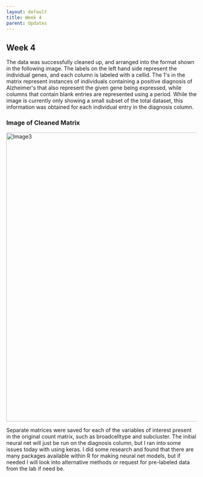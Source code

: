 ```yaml
---
layout: default
title: Week 4
parent: Updates
---
```


## Week 4

The data was successfully cleaned up, and arranged into the format shown in the following image. The labels on the left hand side represent the individual genes, and each column is labeled with a cellid. The 1's in the matrix represent instances of individuals containing a positive diagnosis of Alzheimer's that also represent the given gene being expressed, while columns that contain blank entries are represented using a period. While the image is currently only showing a small subset of the total dataset, this information was obtained for each individual entry in the diagnosis column.

### Image of Cleaned Matrix
<img width="765" alt="Image3" src="https://user-images.githubusercontent.com/113469617/226230312-0dfd41b9-438a-4baf-a840-d4f0cea6ce93.png">

Separate matrices were saved for each of the variables of interest present in the original count matrix, such as broadcelltype and subcluster. The initial neural net will just be run on the diagnosis column, but I ran into some issues today with using keras. I did some research and found that there are many packages available within R for making neural net models, but if needed I will look into alternative methods or request for pre-labeled data from the lab if need be.

